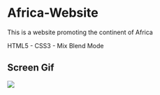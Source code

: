 # Africa-Website

</h2> This is a website promoting the continent of Africa </h2>

HTML5 - CSS3 - Mix Blend Mode

<h2> Screen Gif </h2>

![](Africa-website.gif)



